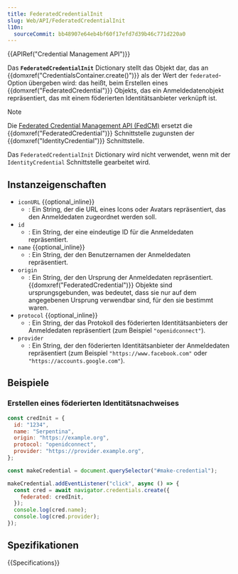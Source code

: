 ```yaml
---
title: FederatedCredentialInit
slug: Web/API/FederatedCredentialInit
l10n:
  sourceCommit: bb48907e64eb4bf60f17efd7d39b46c771d220a0
---
```


{{APIRef("Credential Management API")}}

Das **`FederatedCredentialInit`** Dictionary stellt das Objekt dar, das an {{domxref("CredentialsContainer.create()")}} als der Wert der `federated`-Option übergeben wird: das heißt, beim Erstellen eines {{domxref("FederatedCredential")}} Objekts, das ein Anmeldedatenobjekt repräsentiert, das mit einem föderierten Identitätsanbieter verknüpft ist.

> [!NOTE]
> Die [Federated Credential Management API (FedCM)](/de/docs/Web/API/FedCM_API) ersetzt die {{domxref("FederatedCredential")}} Schnittstelle zugunsten der {{domxref("IdentityCredential")}} Schnittstelle.
>
> Das `FederatedCredentialInit` Dictionary wird nicht verwendet, wenn mit der `IdentityCredential` Schnittstelle gearbeitet wird.

## Instanzeigenschaften

- `iconURL` {{optional_inline}}
  - : Ein String, der die URL eines Icons oder Avatars repräsentiert, das den Anmeldedaten zugeordnet werden soll.
- `id`
  - : Ein String, der eine eindeutige ID für die Anmeldedaten repräsentiert.
- `name` {{optional_inline}}
  - : Ein String, der den Benutzernamen der Anmeldedaten repräsentiert.
- `origin`
  - : Ein String, der den Ursprung der Anmeldedaten repräsentiert. {{domxref("FederatedCredential")}} Objekte sind ursprungsgebunden, was bedeutet, dass sie nur auf dem angegebenen Ursprung verwendbar sind, für den sie bestimmt waren.
- `protocol` {{optional_inline}}
  - : Ein String, der das Protokoll des föderierten Identitätsanbieters der Anmeldedaten repräsentiert (zum Beispiel `"openidconnect"`).
- `provider`
  - : Ein String, der den föderierten Identitätsanbieter der Anmeldedaten repräsentiert (zum Beispiel `"https://www.facebook.com"` oder `"https://accounts.google.com"`).

## Beispiele

### Erstellen eines föderierten Identitätsnachweises

```js
const credInit = {
  id: "1234",
  name: "Serpentina",
  origin: "https://example.org",
  protocol: "openidconnect",
  provider: "https://provider.example.org",
};

const makeCredential = document.querySelector("#make-credential");

makeCredential.addEventListener("click", async () => {
  const cred = await navigator.credentials.create({
    federated: credInit,
  });
  console.log(cred.name);
  console.log(cred.provider);
});
```

## Spezifikationen

{{Specifications}}
